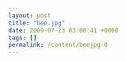 ```yaml
---
layout: post
title: "bee.jpg"
date: 2009-07-23 03:00:41 +0000
tags: []
permalink: /content/beejpg-0
---
```








